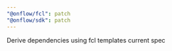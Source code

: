 ```yaml
---
"@onflow/fcl": patch
"@onflow/sdk": patch
---
```


Derive dependencies using fcl templates current spec
